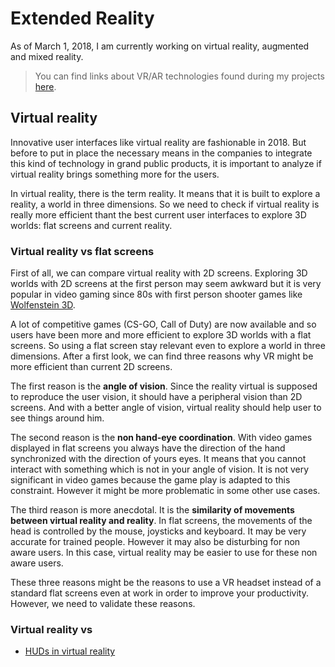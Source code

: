 # Extended Reality

As of March 1, 2018, I am currently working on virtual reality, augmented and mixed reality.

> You can find links about VR/AR technologies found during my projects [here](technologies.md).


## Virtual reality

Innovative user interfaces like virtual reality are fashionable in 2018. But before to put in place
the necessary means in the companies to integrate this kind of technology in grand public products,
it is important to analyze if virtual reality brings something more for the users.

In virtual reality, there is the term reality. It means that it is built to explore a reality, a world
in three dimensions. So we need to check if virtual reality is really more efficient thant the best
current user interfaces to explore 3D worlds: flat screens and current reality.

### Virtual reality vs flat screens

First of all, we can compare virtual reality with 2D screens. Exploring 3D worlds with 2D screens at
the first person may seem awkward but it is very popular in video gaming since 80s with first person
shooter games like [Wolfenstein 3D](https://en.wikipedia.org/wiki/Wolfenstein_3D).

A lot of competitive games (CS-GO, Call of Duty) are now available and so users have been more and
more efficient to explore 3D worlds with a flat screens. So using a flat screen stay relevant even
to explore a world in three dimensions. After a first look, we can find three reasons why VR might
be more efficient than current 2D screens.

The first reason is the **angle of vision**. Since the reality virtual is supposed to reproduce
the user vision, it should have a peripheral vision than 2D screens. And with a better angle of
vision, virtual reality should help user to see things around him.

The second reason is the **non hand-eye coordination**. With video games displayed in flat screens
you always have the direction of the hand synchronized with the direction of yours eyes. It means that
you cannot interact with something which is not in your angle of vision. It is not very significant in
video games because the game play is adapted to this constraint. However it might be more problematic
in some other use cases.

The third reason is more anecdotal. It is the **similarity of movements between virtual reality and
reality**. In flat screens, the movements of the head is controlled by the mouse, joysticks and keyboard.
It may be very accurate for trained people. However it may also be disturbing for non aware users.
In this case, virtual reality may be easier to use for these non aware users.

These three reasons might be the reasons to use a VR headset instead of a standard flat screens even
at work in order to improve your productivity. However, we need to validate these reasons.

### Virtual reality vs

* [HUDs in virtual reality](huds/REAME.md)
